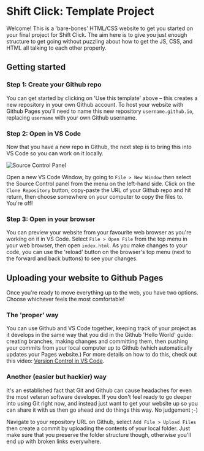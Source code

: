 # Shift Click: Template Project

Welcome! This is a 'bare-bones' HTML/CSS website to get you started on your final project for Shift Click. The aim here is to give you just enough structure to get going without puzzling about how to get the JS, CSS, and HTML all talking to each other properly.

## Getting started

### Step 1: Create your Github repo
You can get started by clicking on 'Use this template' above – this creates a new repository in your own Github account. To host your website with Github Pages you'll need to name this new repository `username.github.io`, replacing `username` with your own Github username.

### Step 2: Open in VS Code
Now that you have a new repo in Github, the next step is to bring this into VS Code so you can work on it locally.

![Source Control Panel](https://i.imgur.com/GQP7WH3.png)

Open a new VS Code Window, by going to `File > New Window` then select the Source Control panel from the menu on the left-hand side. Click on the `Clone Repository` button, copy-paste the URL of your Github repo and hit return, then choose somewhere on your computer to copy the files to. You're off!

### Step 3: Open in your browser
You can preview your website from your favourite web browser as you're working on it in VS Code. Select `File > Open File` from the top menu in your web browser, then open `index.html`. As you make changes to your code, you can use the 'reload' button on the browser's top menu (next to the forward and back buttons) to see your changes.

## Uploading your website to Github Pages
Once you're ready to move everything up to the web, you have two options. Choose whichever feels the most comfortable!

### The 'proper' way
You can use Github and VS Code together, keeping track of your project as it develops in the same way that you did in the Github 'Hello World' guide: creating branches, making changes and committing them, then pushing your commits from your local computer up to Github (which automatically updates your Pages website.) For more details on how to do this, check out this video: [Version Control in VS Code](https://code.visualstudio.com/docs/introvideos/versioncontrol).

### Another (easier but hackier) way
It's an established fact that Git and Github can cause headaches for even the most veteran software developer. If you don't feel ready to go deeper into using Git right now, and instead just want to get your website up so you can share it with us then go ahead and do things this way. No judgement ;-)

Navigate to your repository URL on Github, select `Add File > Upload Files` then create a commit by uploading the contents of your local folder. Just make sure that you preserve the folder structure though, otherwise you'll end up with broken links everywhere.